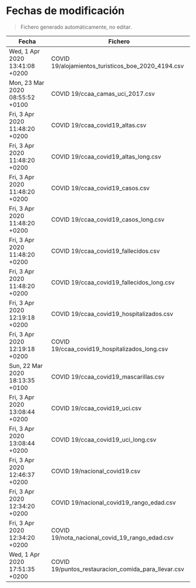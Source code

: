 # Fechas de modificación

> Fichero generado automáticamente, no editar.

| Fecha                           | Fichero                  |
|---------------------------------|--------------------------|
| Wed, 1 Apr 2020 13:41:08 +0200  | COVID 19/alojamientos_turisticos_boe_2020_4194.csv |
| Mon, 23 Mar 2020 08:55:52 +0100  | COVID 19/ccaa_camas_uci_2017.csv |
| Fri, 3 Apr 2020 11:48:20 +0200  | COVID 19/ccaa_covid19_altas.csv |
| Fri, 3 Apr 2020 11:48:20 +0200  | COVID 19/ccaa_covid19_altas_long.csv |
| Fri, 3 Apr 2020 11:48:20 +0200  | COVID 19/ccaa_covid19_casos.csv |
| Fri, 3 Apr 2020 11:48:20 +0200  | COVID 19/ccaa_covid19_casos_long.csv |
| Fri, 3 Apr 2020 11:48:20 +0200  | COVID 19/ccaa_covid19_fallecidos.csv |
| Fri, 3 Apr 2020 11:48:20 +0200  | COVID 19/ccaa_covid19_fallecidos_long.csv |
| Fri, 3 Apr 2020 12:19:18 +0200  | COVID 19/ccaa_covid19_hospitalizados.csv |
| Fri, 3 Apr 2020 12:19:18 +0200  | COVID 19/ccaa_covid19_hospitalizados_long.csv |
| Sun, 22 Mar 2020 18:13:35 +0100  | COVID 19/ccaa_covid19_mascarillas.csv |
| Fri, 3 Apr 2020 13:08:44 +0200  | COVID 19/ccaa_covid19_uci.csv |
| Fri, 3 Apr 2020 13:08:44 +0200  | COVID 19/ccaa_covid19_uci_long.csv |
| Fri, 3 Apr 2020 12:46:37 +0200  | COVID 19/nacional_covid19.csv |
| Fri, 3 Apr 2020 12:34:20 +0200  | COVID 19/nacional_covid19_rango_edad.csv |
| Fri, 3 Apr 2020 12:34:20 +0200  | COVID 19/nota_nacional_covid_19_rango_edad.csv |
| Wed, 1 Apr 2020 17:51:35 +0200  | COVID 19/puntos_restauracion_comida_para_llevar.csv |
